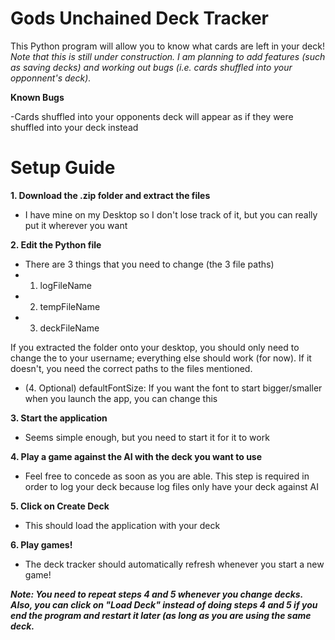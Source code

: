 # Gods Unchained Deck Tracker

This Python program will allow you to know what cards are left in your deck!
*Note that this is still under construction. I am planning to add features (such as saving decks) and working out bugs (i.e. cards shuffled into your opponnent's deck).*


**Known Bugs**

-Cards shuffled into your opponents deck will appear as if they were shuffled into your deck instead





# Setup Guide

**1. Download the .zip folder and extract the files**
- I have mine on my Desktop so I don't lose track of it, but you can really put it wherever you want

**2. Edit the Python file**
- There are 3 things that you need to change (the 3 file paths)
- 1. logFileName
- 2. tempFileName
- 3. deckFileName

If you extracted the folder onto your desktop, you should only need to change the <USER> to your username; everything else should work (for now). If it doesn't, you need the correct paths to the files mentioned.

- (4. Optional) defaultFontSize: If you want the font to start bigger/smaller when you launch the app, you can change this

**3. Start the application**

 - Seems simple enough, but you need to start it for it to work
 
 **4. Play a game against the AI with the deck you want to use**
 
 - Feel free to concede as soon as you are able. This step is required in order to log your deck because log files only have your deck against AI
 
 **5. Click on Create Deck**
 
  - This should load the application with your deck
 
 **6. Play games!**
 
 -  The deck tracker should automatically refresh whenever you start a new game!
 
 
 ***Note: You need to repeat steps 4 and 5 whenever you change decks. Also, you can click on "Load Deck" instead of doing steps 4 and 5 if you end the program and restart it later (as long as you are using the same deck.***
 
